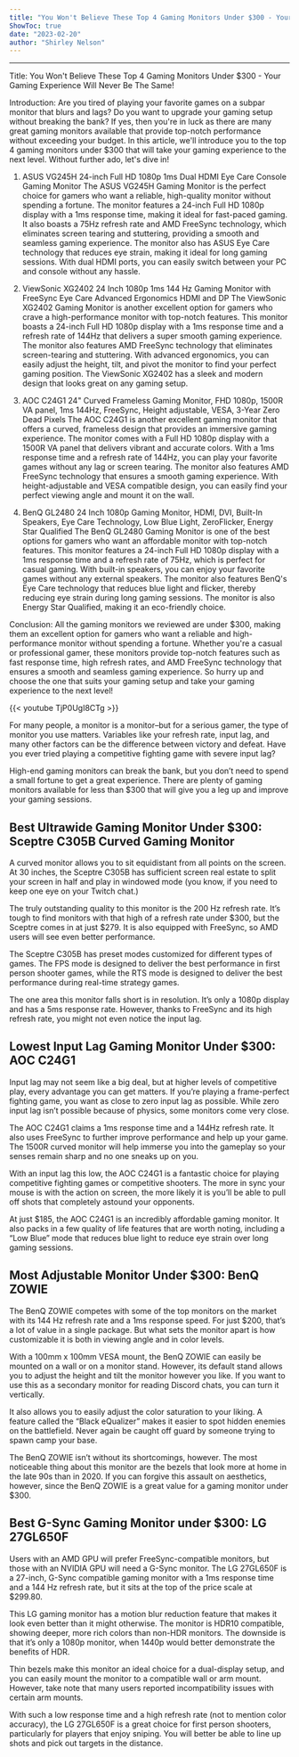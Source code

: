 ```yaml
---
title: "You Won't Believe These Top 4 Gaming Monitors Under $300 - Your Gaming Experience Will Never Be The Same!"
ShowToc: true 
date: "2023-02-20"
author: "Shirley Nelson"
---
```

*****
Title: You Won't Believe These Top 4 Gaming Monitors Under $300 - Your Gaming Experience Will Never Be The Same!

Introduction:
Are you tired of playing your favorite games on a subpar monitor that blurs and lags? Do you want to upgrade your gaming setup without breaking the bank? If yes, then you're in luck as there are many great gaming monitors available that provide top-notch performance without exceeding your budget. In this article, we'll introduce you to the top 4 gaming monitors under $300 that will take your gaming experience to the next level. Without further ado, let's dive in!

1. ASUS VG245H 24-inch Full HD 1080p 1ms Dual HDMI Eye Care Console Gaming Monitor
The ASUS VG245H Gaming Monitor is the perfect choice for gamers who want a reliable, high-quality monitor without spending a fortune. The monitor features a 24-inch Full HD 1080p display with a 1ms response time, making it ideal for fast-paced gaming. It also boasts a 75Hz refresh rate and AMD FreeSync technology, which eliminates screen tearing and stuttering, providing a smooth and seamless gaming experience. The monitor also has ASUS Eye Care technology that reduces eye strain, making it ideal for long gaming sessions. With dual HDMI ports, you can easily switch between your PC and console without any hassle.

2. ViewSonic XG2402 24 Inch 1080p 1ms 144 Hz Gaming Monitor with FreeSync Eye Care Advanced Ergonomics HDMI and DP
The ViewSonic XG2402 Gaming Monitor is another excellent option for gamers who crave a high-performance monitor with top-notch features. This monitor boasts a 24-inch Full HD 1080p display with a 1ms response time and a refresh rate of 144Hz that delivers a super smooth gaming experience. The monitor also features AMD FreeSync technology that eliminates screen-tearing and stuttering. With advanced ergonomics, you can easily adjust the height, tilt, and pivot the monitor to find your perfect gaming position. The ViewSonic XG2402 has a sleek and modern design that looks great on any gaming setup.

3. AOC C24G1 24" Curved Frameless Gaming Monitor, FHD 1080p, 1500R VA panel, 1ms 144Hz, FreeSync, Height adjustable, VESA, 3-Year Zero Dead Pixels
The AOC C24G1 is another excellent gaming monitor that offers a curved, frameless design that provides an immersive gaming experience. The monitor comes with a Full HD 1080p display with a 1500R VA panel that delivers vibrant and accurate colors. With a 1ms response time and a refresh rate of 144Hz, you can play your favorite games without any lag or screen tearing. The monitor also features AMD FreeSync technology that ensures a smooth gaming experience. With height-adjustable and VESA compatible design, you can easily find your perfect viewing angle and mount it on the wall.

4. BenQ GL2480 24 Inch 1080p Gaming Monitor, HDMI, DVI, Built-In Speakers, Eye Care Technology, Low Blue Light, ZeroFlicker, Energy Star Qualified
The BenQ GL2480 Gaming Monitor is one of the best options for gamers who want an affordable monitor with top-notch features. This monitor features a 24-inch Full HD 1080p display with a 1ms response time and a refresh rate of 75Hz, which is perfect for casual gaming. With built-in speakers, you can enjoy your favorite games without any external speakers. The monitor also features BenQ's Eye Care technology that reduces blue light and flicker, thereby reducing eye strain during long gaming sessions. The monitor is also Energy Star Qualified, making it an eco-friendly choice.

Conclusion:
All the gaming monitors we reviewed are under $300, making them an excellent option for gamers who want a reliable and high-performance monitor without spending a fortune. Whether you're a casual or professional gamer, these monitors provide top-notch features such as fast response time, high refresh rates, and AMD FreeSync technology that ensures a smooth and seamless gaming experience. So hurry up and choose the one that suits your gaming setup and take your gaming experience to the next level!

{{< youtube TjP0UgI8CTg >}} 



For many people, a monitor is a monitor–but for a serious gamer, the type of monitor you use matters. Variables like your refresh rate, input lag, and many other factors can be the difference between victory and defeat. Have you ever tried playing a competitive fighting game with severe input lag?
 
High-end gaming monitors can break the bank, but you don’t need to spend a small fortune to get a great experience. There are plenty of gaming monitors available for less than $300 that will give you a leg up and improve your gaming sessions. 
 
## Best Ultrawide Gaming Monitor Under $300: Sceptre C305B Curved Gaming Monitor
 
A curved monitor allows you to sit equidistant from all points on the screen. At 30 inches, the Sceptre C305B has sufficient screen real estate to split your screen in half and play in windowed mode (you know, if you need to keep one eye on your Twitch chat.) 
 

 
The truly outstanding quality to this monitor is the 200 Hz refresh rate. It’s tough to find monitors with that high of a refresh rate under $300, but the Sceptre comes in at just $279. It is also equipped with FreeSync, so AMD users will see even better performance.
 
The Sceptre C305B has preset modes customized for different types of games. The FPS mode is designed to deliver the best performance in first person shooter games, while the RTS mode is designed to deliver the best performance during real-time strategy games. 
 
The one area this monitor falls short is in resolution. It’s only a 1080p display and has a 5ms response rate. However, thanks to FreeSync and its high refresh rate, you might not even notice the input lag. 
 
## Lowest Input Lag Gaming Monitor Under $300: AOC C24G1
 
Input lag may not seem like a big deal, but at higher levels of competitive play, every advantage you can get matters. If you’re playing a frame-perfect fighting game, you want as close to zero input lag as possible. While zero input lag isn’t possible because of physics, some monitors come very close.
 
The AOC C24G1 claims a 1ms response time and a 144Hz refresh rate. It also uses FreeSync to further improve performance and help up your game. The 1500R curved monitor will help immerse you into the gameplay so your senses remain sharp and no one sneaks up on you.
 
With an input lag this low, the AOC C24G1 is a fantastic choice for playing competitive fighting games or competitive shooters. The more in sync your mouse is with the action on screen, the more likely it is you’ll be able to pull off shots that completely astound your opponents. 
 
At just $185, the AOC C24G1 is an incredibly affordable gaming monitor. It also packs in a few quality of life features that are worth noting, including a “Low Blue” mode that reduces blue light to reduce eye strain over long gaming sessions.
 
## Most Adjustable Monitor Under $300: BenQ ZOWIE
 
The BenQ ZOWIE competes with some of the top monitors on the market with its 144 Hz refresh rate and a 1ms response speed. For just $200, that’s a lot of value in a single package. But what sets the monitor apart is how customizable it is both in viewing angle and in color levels. 
 
With a 100mm x 100mm VESA mount, the BenQ ZOWIE can easily be mounted on a wall or on a monitor stand. However, its default stand allows you to adjust the height and tilt the monitor however you like. If you want to use this as a secondary monitor for reading Discord chats, you can turn it vertically.
 
It also allows you to easily adjust the color saturation to your liking. A feature called the “Black eQualizer” makes it easier to spot hidden enemies on the battlefield. Never again be caught off guard by someone trying to spawn camp your base.
 
The BenQ ZOWIE isn’t without its shortcomings, however. The most noticeable thing about this monitor are the bezels that look more at home in the late 90s than in 2020. If you can forgive this assault on aesthetics, however, since the BenQ ZOWIE is a great value for a gaming monitor under $300.
 
## Best G-Sync Gaming Monitor under $300: LG 27GL650F
 
Users with an AMD GPU will prefer FreeSync-compatible monitors, but those with an NVIDIA GPU will need a G-Sync monitor. The LG 27GL650F is a 27-inch, G-Sync compatible gaming monitor with a 1ms response time and a 144 Hz refresh rate, but it sits at the top of the price scale at $299.80. 
 
This LG gaming monitor has a motion blur reduction feature that makes it look even better than it might otherwise. The monitor is HDR10 compatible, showing deeper, more rich colors than non-HDR monitors. The downside is that it’s only a 1080p monitor, when 1440p would better demonstrate the benefits of HDR.
 
Thin bezels make this monitor an ideal choice for a dual-display setup, and you can easily mount the monitor to a compatible wall or arm mount. However, take note that many users reported incompatibility issues with certain arm mounts. 
 
With such a low response time and a high refresh rate (not to mention color accuracy), the LG 27GL650F is a great choice for first person shooters, particularly for players that enjoy sniping. You will better be able to line up shots and pick out targets in the distance. 



